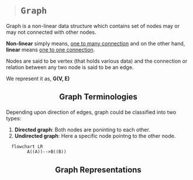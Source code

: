 > # **```Graph```**

Graph is a non-linear data structure which contains set of nodes may or may not connected with other nodes. 

**Non-linear** simply means, <ins>one to many connection</ins> and on the other hand, **linear** means <ins>one to one connection</ins>.

Nodes are said to be vertex (that holds various data) and the connection or relation between any two node is said to be an edge. 

We represent it as, **G(V, E)**

## <p align="center">Graph Terminologies</p>
Depending upon direction of edges, graph could be classified into two types: 
1. **Directed graph**: Both nodes are poninting to each other. 
2. **Undirected graph**: Here a specific node pointng to the other node. 

```mermaid
  flowchart LR
        A((A))-->B((B))
```

## <p align="center">Graph Representations</p>



